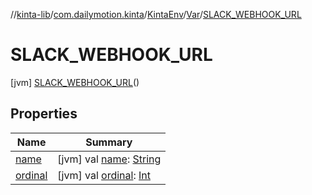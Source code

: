 //[kinta-lib](../../../../../index.md)/[com.dailymotion.kinta](../../../index.md)/[KintaEnv](../../index.md)/[Var](../index.md)/[SLACK_WEBHOOK_URL](index.md)



# SLACK_WEBHOOK_URL  
 [jvm] [SLACK_WEBHOOK_URL](index.md)()  
   


## Properties  
  
|  Name |  Summary | 
|---|---|
| <a name="com.dailymotion.kinta/KintaEnv.Var.SLACK_WEBHOOK_URL/name/#/PointingToDeclaration/"></a>[name](name.md)| <a name="com.dailymotion.kinta/KintaEnv.Var.SLACK_WEBHOOK_URL/name/#/PointingToDeclaration/"></a> [jvm] val [name](name.md): [String](https://kotlinlang.org/api/latest/jvm/stdlib/kotlin/-string/index.html)   <br>|
| <a name="com.dailymotion.kinta/KintaEnv.Var.SLACK_WEBHOOK_URL/ordinal/#/PointingToDeclaration/"></a>[ordinal](ordinal.md)| <a name="com.dailymotion.kinta/KintaEnv.Var.SLACK_WEBHOOK_URL/ordinal/#/PointingToDeclaration/"></a> [jvm] val [ordinal](ordinal.md): [Int](https://kotlinlang.org/api/latest/jvm/stdlib/kotlin/-int/index.html)   <br>|

